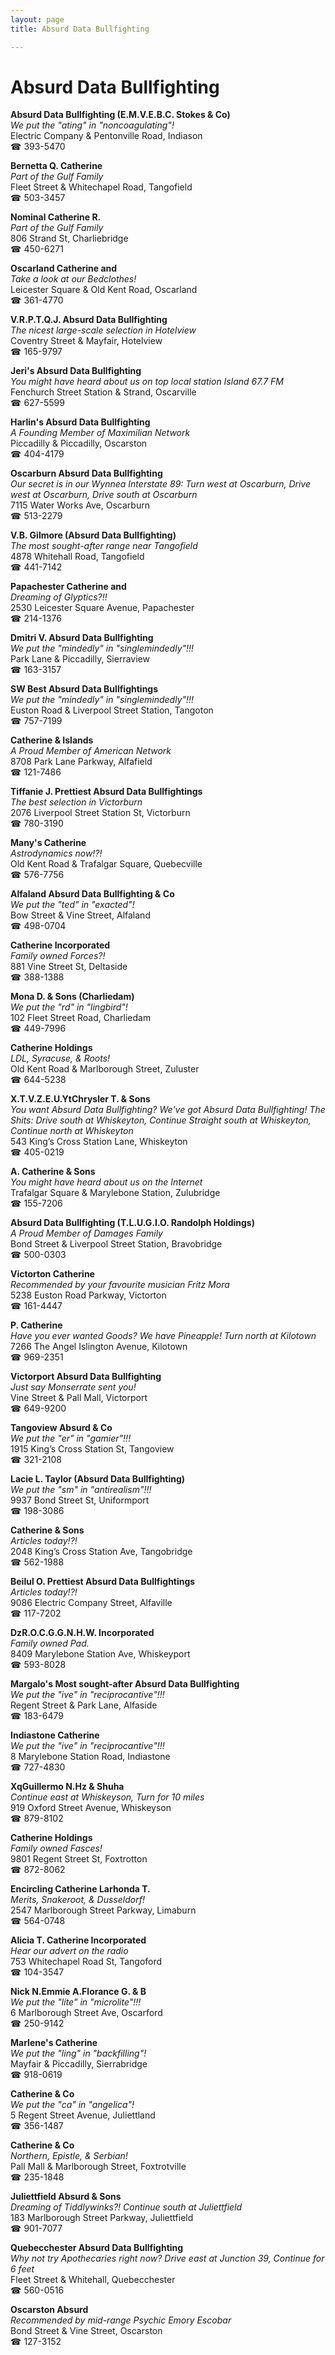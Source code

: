 ```yaml
---
layout: page 
title: Absurd Data Bullfighting

---
```



# Absurd Data Bullfighting


 **Absurd Data Bullfighting (E.M.V.E.B.C. Stokes & Co)**  
_We put the "ating" in "noncoagulating"!_  
Electric Company & Pentonville Road, Indiason  
☎ 393-5470

**Bernetta Q. Catherine**  
_Part of the Gulf Family_  
Fleet Street & Whitechapel Road, Tangofield  
☎ 503-3457

**Nominal Catherine R.**  
_Part of the Gulf Family_  
806 Strand St, Charliebridge  
☎ 450-6271

**Oscarland Catherine and**  
_Take a look at our Bedclothes!_  
Leicester Square & Old Kent Road, Oscarland  
☎ 361-4770

**V.R.P.T.Q.J. Absurd Data Bullfighting**  
_The nicest large-scale selection in Hotelview_  
Coventry Street & Mayfair, Hotelview  
☎ 165-9797

**Jeri's Absurd Data Bullfighting**  
_You might have heard about us on top local station Island 67.7 FM_  
Fenchurch Street Station & Strand, Oscarville  
☎ 627-5599

**Harlin's Absurd Data Bullfighting**  
_A Founding Member of Maximilian Network_  
Piccadilly & Piccadilly, Oscarston  
☎ 404-4179

**Oscarburn Absurd Data Bullfighting**  
_Our secret is in our Wynnea 
Interstate 89: Turn west at Oscarburn, Drive west at Oscarburn, Drive south at Oscarburn_  
7115 Water Works Ave, Oscarburn  
☎ 513-2279

**V.B. Gilmore (Absurd Data Bullfighting)**  
_The most sought-after range near Tangofield_  
4878 Whitehall Road, Tangofield  
☎ 441-7142

**Papachester Catherine and**  
_Dreaming of Glyptics?!!_  
2530 Leicester Square Avenue, Papachester  
☎ 214-1376

**Dmitri V. Absurd Data Bullfighting**  
_We put the "mindedly" in "singlemindedly"!!!_  
Park Lane & Piccadilly, Sierraview  
☎ 163-3157

**SW Best Absurd Data Bullfightings**  
_We put the "mindedly" in "singlemindedly"!!!_  
Euston Road & Liverpool Street Station, Tangoton  
☎ 757-7199

**Catherine & Islands**  
_A Proud Member of American Network_  
8708 Park Lane Parkway, Alfafield  
☎ 121-7486

**Tiffanie J. Prettiest Absurd Data Bullfightings**  
_The best selection in Victorburn_  
2076 Liverpool Street Station St, Victorburn  
☎ 780-3190

**Many's Catherine**  
_Astrodynamics now!?!_  
Old Kent Road & Trafalgar Square, Quebecville  
☎ 576-7756

**Alfaland Absurd Data Bullfighting & Co**  
_We put the "ted" in "exacted"!_  
Bow Street & Vine Street, Alfaland  
☎ 498-0704

**Catherine Incorporated**  
_Family owned Forces?!_  
881 Vine Street St, Deltaside  
☎ 388-1388

**Mona D. & Sons (Charliedam)**  
_We put the "rd" in "lingbird"!_  
102 Fleet Street Road, Charliedam  
☎ 449-7996

**Catherine Holdings**  
_LDL, Syracuse, & Roots!_  
Old Kent Road & Marlborough Street, Zuluster  
☎ 644-5238

**X.T.V.Z.E.U.YtChrysler T. & Sons**  
_You want Absurd Data Bullfighting? We've got Absurd Data Bullfighting! 
The Shits: Drive south at Whiskeyton, Continue Straight south at Whiskeyton, Continue north at Whiskeyton_  
543 King’s Cross Station Lane, Whiskeyton  
☎ 405-0219

**A. Catherine & Sons**  
_You might have heard about us on the Internet_  
Trafalgar Square & Marylebone Station, Zulubridge  
☎ 155-7206

**Absurd Data Bullfighting (T.L.U.G.I.O. Randolph Holdings)**  
_A Proud Member of Damages Family_  
Bond Street & Liverpool Street Station, Bravobridge  
☎ 500-0303

**Victorton Catherine**  
_Recommended by your favourite musician Fritz Mora_  
5238 Euston Road Parkway, Victorton  
☎ 161-4447

**P. Catherine**  
_Have you ever wanted Goods? We have Pineapple! 
Turn north at Kilotown_  
7266 The Angel Islington Avenue, Kilotown  
☎ 969-2351

**Victorport Absurd Data Bullfighting**  
_Just say Monserrate sent you!_  
Vine Street & Pall Mall, Victorport  
☎ 649-9200

**Tangoview Absurd & Co**  
_We put the "er" in "gamier"!!!_  
1915 King’s Cross Station St, Tangoview  
☎ 321-2108

**Lacie L. Taylor (Absurd Data Bullfighting)**  
_We put the "sm" in "antirealism"!!!_  
9937 Bond Street St, Uniformport  
☎ 198-3086

**Catherine & Sons**  
_Articles today!?!_  
2048 King’s Cross Station Ave, Tangobridge  
☎ 562-1988

**Beilul O. Prettiest Absurd Data Bullfightings**  
_Articles today!?!_  
9086 Electric Company Street, Alfaville  
☎ 117-7202

**DzR.O.C.G.G.N.H.W. Incorporated**  
_Family owned Pad._  
8409 Marylebone Station Ave, Whiskeyport  
☎ 593-8028

**Margalo's Most sought-after Absurd Data Bullfighting**  
_We put the "ive" in "reciprocantive"!!!_  
Regent Street & Park Lane, Alfaside  
☎ 183-6479

**Indiastone Catherine**  
_We put the "ive" in "reciprocantive"!!!_  
8 Marylebone Station Road, Indiastone  
☎ 727-4830

**XqGuillermo N.Hz & Shuha**  
_Continue east at Whiskeyson, Turn for 10 miles_  
919 Oxford Street Avenue, Whiskeyson  
☎ 879-8102

**Catherine Holdings**  
_Family owned Fasces!_  
9801 Regent Street St, Foxtrotton  
☎ 872-8062

**Encircling Catherine Larhonda T.**  
_Merits, Snakeroot, & Dusseldorf!_  
2547 Marlborough Street Parkway, Limaburn  
☎ 564-0748

**Alicia T. Catherine Incorporated**  
_Hear our advert on the radio_  
753 Whitechapel Road St, Tangoford  
☎ 104-3547

**Nick N.Emmie A.Florance G. & B**  
_We put the "lite" in "microlite"!!!_  
6 Marlborough Street Ave, Oscarford  
☎ 250-9142

**Marlene's Catherine**  
_We put the "ling" in "backfilling"!_  
Mayfair & Piccadilly, Sierrabridge  
☎ 918-0619

**Catherine & Co**  
_We put the "ca" in "angelica"!_  
5 Regent Street Avenue, Juliettland  
☎ 356-1487

**Catherine & Co**  
_Northern, Epistle, & Serbian!_  
Pall Mall & Marlborough Street, Foxtrotville  
☎ 235-1848

**Juliettfield Absurd & Sons**  
_Dreaming of Tiddlywinks?! 
Continue south at Juliettfield_  
183 Marlborough Street Parkway, Juliettfield  
☎ 901-7077

**Quebecchester Absurd Data Bullfighting**  
_Why not try Apothecaries right now? 
Drive east at Junction 39, Continue for 6 feet_  
Fleet Street & Whitehall, Quebecchester  
☎ 560-0516

**Oscarston Absurd**  
_Recommended by mid-range Psychic Emory Escobar_  
Bond Street & Vine Street, Oscarston  
☎ 127-3152

